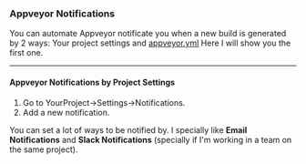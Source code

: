 ### Appveyor Notifications <br>

You can automate Appveyor notificate you when a new build is generated by 2 ways: Your project settings and [appveyor.yml](https://www.appveyor.com/docs/notifications/)
Here I will show you the first one.

---

#### Appveyor Notifications by Project Settings <br>

1. Go to YourProject->Settings->Notifications.
2. Add a new notification.

You can set a lot of ways to be notified by. I specially like **Email Notifications** and **Slack Notifications** (specially if I'm working in a team on the same project).
